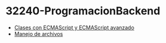# **32240-ProgramacionBackend**

- [Clases con ECMAScript y ECMAScript avanzado](1%20-%20Clases%20ECMAScript%20y%20ECMAScript%20avanzado/README.md)
- [Manejo de archivos](2%20-%20Manejo%20de%20archivos/README.md)
